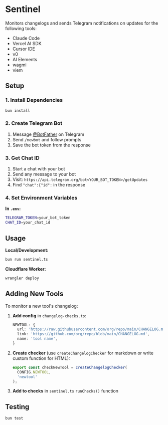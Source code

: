 # Sentinel

Monitors changelogs and sends Telegram notifications on updates for the following tools:

- Claude Code
- Vercel AI SDK
- Cursor IDE
- v0
- AI Elements
- wagmi
- viem

## Setup

### 1. Install Dependencies

```bash
bun install
```

### 2. Create Telegram Bot

1. Message [@BotFather](https://t.me/botfather) on Telegram
2. Send `/newbot` and follow prompts
3. Save the bot token from the response

### 3. Get Chat ID

1. Start a chat with your bot
2. Send any message to your bot
3. Visit: `https://api.telegram.org/bot<YOUR_BOT_TOKEN>/getUpdates`
4. Find `"chat":{"id":` in the response

### 4. Set Environment Variables

**In `.env`:**

```bash
TELEGRAM_TOKEN=your_bot_token
CHAT_ID=your_chat_id
```

## Usage

**Local/Development:**

```bash
bun run sentinel.ts
```

**Cloudflare Worker:**

```bash
wrangler deploy
```

## Adding New Tools

To monitor a new tool's changelog:

1. **Add config** in `changelog-checks.ts`:

   ```typescript
   NEWTOOL: {
     url: 'https://raw.githubusercontent.com/org/repo/main/CHANGELOG.md',
     link: 'https://github.com/org/repo/blob/main/CHANGELOG.md',
     name: 'tool name',
   }
   ```

2. **Create checker** (use `createChangelogChecker` for markdown or write custom function for HTML):

   ```typescript
   export const checkNewTool = createChangelogChecker(
     CONFIG.NEWTOOL,
     'newtool'
   );
   ```

3. **Add to checks** in `sentinel.ts` `runChecks()` function

## Testing

```bash
bun test
```
